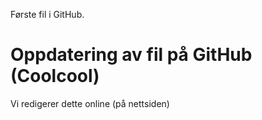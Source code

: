 Første fil i GitHub.

# Oppdatering av fil på GitHub (Coolcool)
Vi redigerer dette online (på nettsiden)
